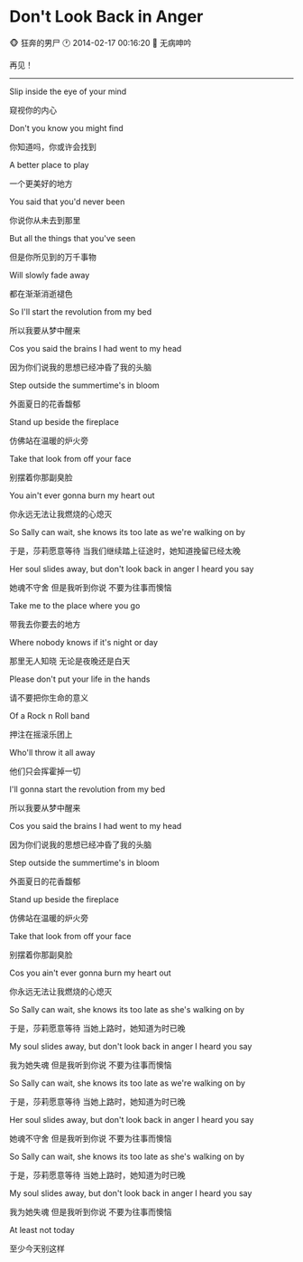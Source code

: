 #  Don't Look Back in Anger
:monkey_face: 狂奔的男尸  :clock1: 2014-02-17 00:16:20  :open_file_folder:   无病呻吟

再见！

-----


Slip inside the eye of your mind

窥视你的内心

Don't you know you might find

你知道吗，你或许会找到

A better place to play

一个更美好的地方

You said that you'd never been

你说你从未去到那里

But all the things that you've seen

但是你所见到的万千事物

Will slowly fade away

都在渐渐消逝褪色



So I'll start the revolution from my bed

所以我要从梦中醒来

Cos you said the brains I had went to my head

因为你们说我的思想已经冲昏了我的头脑

Step outside the summertime's in bloom

外面夏日的花香馥郁

Stand up beside the fireplace

仿佛站在温暖的炉火旁

Take that look from off your face

别摆着你那副臭脸

You ain't ever gonna burn my heart out

你永远无法让我燃烧的心熄灭



So Sally can wait, she knows its too late as we're walking on by

于是，莎莉愿意等待 当我们继续踏上征途时，她知道挽留已经太晚

Her soul slides away, but don't look back in anger I heard you say

她魂不守舍 但是我听到你说 不要为往事而懊恼



Take me to the place where you go

带我去你要去的地方

Where nobody knows if it's night or day

那里无人知晓 无论是夜晚还是白天

Please don't put your life in the hands

请不要把你生命的意义

Of a Rock n Roll band

押注在摇滚乐团上

Who'll throw it all away

他们只会挥霍掉一切



I'll gonna start the revolution from my bed

所以我要从梦中醒来

Cos you said the brains I had went to my head

因为你们说我的思想已经冲昏了我的头脑

Step outside the summertime's in bloom

外面夏日的花香馥郁

Stand up beside the fireplace

仿佛站在温暖的炉火旁

Take that look from off your face

别摆着你那副臭脸

Cos you ain't ever gonna burn my heart out

你永远无法让我燃烧的心熄灭



So Sally can wait, she knows its too late as she's walking on by

于是，莎莉愿意等待 当她上路时，她知道为时已晚

My soul slides away, but don't look back in anger I heard you say

我为她失魂 但是我听到你说 不要为往事而懊恼



So Sally can wait, she knows its too late as we're walking on by

于是，莎莉愿意等待 当她上路时，她知道为时已晚

Her soul slides away, but don't look back in anger I heard you say

她魂不守舍 但是我听到你说 不要为往事而懊恼

So Sally can wait, she knows its too late as she's walking on by

于是，莎莉愿意等待 当她上路时，她知道为时已晚

My soul slides away, but don't look back in anger I heard you say

我为她失魂 但是我听到你说 不要为往事而懊恼

At least not today

至少今天别这样